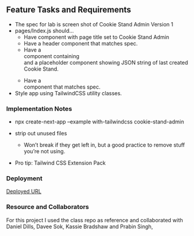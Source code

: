 ## Feature Tasks and Requirements

- The spec for lab is screen shot of Cookie Stand Admin Version 1
- pages/Index.js should…
  - Have <Head> component with page title set to Cookie Stand Admin
  - Have a header component that matches spec.
  - Have a <main> component containing <form> and a placeholder component showing JSON string of last created Cookie Stand.
  - Have a <footer> component that matches spec.
- Style app using TailwindCSS utility classes.

### Implementation Notes

- npx create-next-app –example with-tailwindcss cookie-stand-admin

- strip out unused files
  - Won’t break if they get left in, but a good practice to remove stuff you’re not using.
- Pro tip: Tailwind CSS Extension Pack
  
### Deployment

[Deployed URL](https://cookie-stand-admin-lake-eta.vercel.app/)

### Resource and Collaborators

  For this project I used the class repo as reference and collaborated with Daniel Dills, Davee Sok, Kassie Bradshaw and Prabin Singh,
